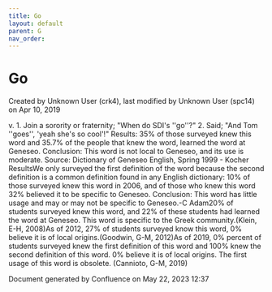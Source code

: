 ```yaml
---
title: Go
layout: default
parent: G
nav_order:
---
```


# Go

Created by  Unknown User (crk4), last modified by  Unknown User (spc14) on Apr 10, 2019

v. 1. Join a sorority or fraternity; &quot;When do SDI's ''go''?&quot; 2. Said; &quot;And Tom ''goes'', 'yeah she's so cool'!&quot; Results: 35% of those surveyed knew this word and 35.7% of the people that knew the word, learned the word at Geneseo. Conclusion: This word is not local to Geneseo, and its use is moderate. Source: Dictionary of Geneseo English, Spring 1999 - Kocher ResultsWe only surveyed the first definition of the word because the second definition is a common definition found in any English dictionary: 10% of those surveyed knew this word in 2006, and of those who knew this word 32% believed it to be specific to Geneseo. Conclusion: This word has little usage and may or may not be specific to Geneseo.-C Adam20% of students surveyed knew this word, and 22% of these students had learned the word at Geneseo. This word is specific to the Greek community.(Klein, E-H, 2008)As of 2012, 27% of students surveyed know this word, 0% believe it is of local origins.(Goodwin, G-M, 2012)As of 2019, 0% percent of students surveyed knew the first definition of this word and 100% knew the second definition of this word. 0% believe it is of local origins. The first usage of this word is obsolete. (Cannioto, G-M, 2019)

Document generated by Confluence on May 22, 2023 12:37


